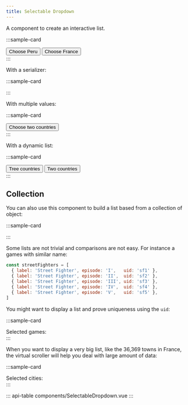 ```yaml
---
title: Selectable Dropdown
---
```


A component to create an interactive list.

:::sample-card
<div class="p-2 text-center">
  <selectable-dropdown v-model="country" :items="allCountries"></selectable-dropdown>
  <button @click="country = 'Peru'" class="btn btn-outline-secondary mt-2 mx-2">Choose Peru</button>
  <button @click="country = 'France'" class="btn btn-outline-secondary mt-2 mx-2">Choose France</button>
</div>
:::

With a serializer:

:::sample-card
<div class="p-2 text-center">
  <selectable-dropdown deactivate-keys :serializer="item => item.toUpperCase()" :items="allCountries"></selectable-dropdown>
</div>
:::

With multiple values:

:::sample-card
<div class="p-2 text-center">
  <selectable-dropdown deactivate-keys v-model="countries" multiple :items="allCountries"></selectable-dropdown>
  <button class="btn btn-outline-secondary mt-2 mx-2" @click="countries = twoCountries">Choose two countries</button>
</div>
:::

With a dynamic list:

:::sample-card
<div class="p-2 text-center">
  <selectable-dropdown deactivate-keys v-model="countries" multiple :items="filteredCountries"></selectable-dropdown>
  <button class="btn btn-outline-secondary mt-2 mx-2" @click="filteredCountries = treeCountries">
    Tree countries
  </button>
  <button class="btn btn-outline-secondary mt-2 mx-2" @click="filteredCountries = twoCountries">
    Two countries
  </button>
</div>
:::

## Collection

You can also use this component to build a list based from a collection of object:

:::sample-card
<div class="p-2 text-center">
  <selectable-dropdown deactivate-keys multiple :items="countryCollection">
    <template #item-label="{ item }">
      <span v-html="item.label"></span>
    </template>
  </selectable-dropdown>
</div>
:::

Some lists are not trivial and comparisons are not easy. For instance a games with similar name:

```js
const streetFighters = [
  { label: 'Street Fighter', episode: 'I',   uid: 'sf1' },
  { label: 'Street Fighter', episode: 'II',  uid: 'sf2' },
  { label: 'Street Fighter', episode: 'III', uid: 'sf3' },
  { label: 'Street Fighter', episode: 'IV',  uid: 'sf4' },
  { label: 'Street Fighter', episode: 'V',   uid: 'sf5' },
]
```

You might want to display a list and prove uniqueness using the `uid`:

:::sample-card
<div class="p-2 text-center">
  <selectable-dropdown deactivate-keys multiple :items="streetFighters" v-model="selectedGames" :eq="(item, other) => item.uid === other.uid">
    <template #item-label="{ item }">
      <span v-html="item.label"></span> (<span v-html="item.episode"></span>)
    </template>
  </selectable-dropdown>
  Selected games: <span v-html="selectedGames.map(g => g.uid).join(', ')"></span>
</div>
:::

When you want to display a very big list, like the 36,369 towns in France, the virtual scroller will help you deal with large amount of data:

:::sample-card
<div class="p-2 text-center">
  <selectable-dropdown deactivate-keys multiple :items="frenchCities" v-model="selectedFrenchCities" scrollerHeight="500px" >       
  </selectable-dropdown>
  Selected cities: <span v-html="selectedFrenchCities.join(', ')"></span>
</div>
:::

::: api-table components/SelectableDropdown.vue :::

<script>
  export default {
    data () {
      return {
        country: 'Peru',
        countries: [],
        filteredCountries: ['Spain', 'Peru', 'France'],
        
        twoCountries: ['Spain', 'France'],
        treeCountries: ['Spain', 'Peru', 'France'],
        allCountries: ['France', 'United States of America', 'Spain', 'Peru'],
        countryCollection: [
          { label: 'Spain' },
          { label: 'Peru' },
          { label: 'France' }
        ],
        selectedGames: [],
        streetFighters: [
          { label: 'Street Fighter', episode: 'I',   uid: 'sf1' },
          { label: 'Street Fighter', episode: 'II',  uid: 'sf2' },
          { label: 'Street Fighter', episode: 'III', uid: 'sf3' },
          { label: 'Street Fighter', episode: 'IV',  uid: 'sf4' },
          { label: 'Street Fighter', episode: 'V',   uid: 'sf5' },
        ],
        frenchCities:[],
        selectedFrenchCities:[]
      }
    },
    watch: {
      country () {
        console.log('Selected country:', this.country)
      },
      countries () {
        console.log('Selected countries:', this.countries.join(', '))
      }
    },
    async created(){
        const url = 'https://raw.githubusercontent.com/high54/Communes-France-JSON/master/france.json';
        const cities = await fetch(url).then(data=> data.json());
        this.frenchCities = [...new Set(cities.map(city=> city.Code_postal + ' - ' + city.Nom_commune).sort())];
    }
  }
</script>
